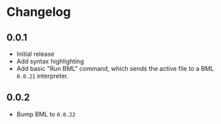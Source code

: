 # Changelog

## 0.0.1
* Initial release
* Add syntax highlighting
* Add basic "Run BML" command, which sends the active file to a BML `0.0.21` interpreter.

## 0.0.2
* Bump BML to `0.0.22`
